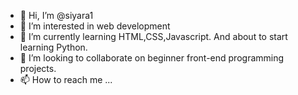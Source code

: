 - 👋 Hi, I’m @siyara1
- 👀 I’m interested in web development
- 🌱 I’m currently learning HTML,CSS,Javascript. And about to start learning Python.
- 💞️ I’m looking to collaborate on beginner front-end programming projects.
- 📫 How to reach me ...

<!---
siyara1/siyara1 is a ✨ special ✨ repository because its `README.md` (this file) appears on your GitHub profile.
You can click the Preview link to take a look at your changes.
--->
